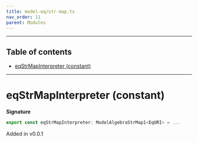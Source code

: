 ```yaml
---
title: model-eq/str-map.ts
nav_order: 11
parent: Modules
---
```


---

<h2 class="text-delta">Table of contents</h2>

- [eqStrMapInterpreter (constant)](#eqstrmapinterpreter-constant)

---

# eqStrMapInterpreter (constant)

**Signature**

```ts
export const eqStrMapInterpreter: ModelAlgebraStrMap1<EqURI> = ...
```

Added in v0.0.1
